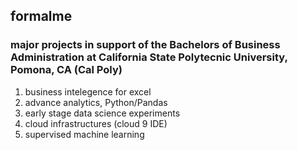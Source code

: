 ## formalme
### major projects in support of the Bachelors of Business Administration at California State Polytecnic University, Pomona, CA (Cal Poly)
1. business intelegence for excel
2. advance analytics, Python/Pandas
3. early stage data science experiments
4. cloud infrastructures (cloud 9 IDE)
5. supervised machine learning
